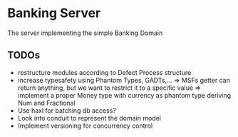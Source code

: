 # Banking Server
The server implementing the simple Banking Domain

## TODOs
- restructure modules according to Defect Process structure
- increase typesafety using Phantom Types, GADTs,...
  => MSFs getter can return anything, but we want to restrict it to a specific value
  => implement a proper Money type with currency as phantom type deriving Num and Fractional
- Use haxl for batching db access?
- Look into conduit to represent the domain model
- Implement versioning for concurrency control